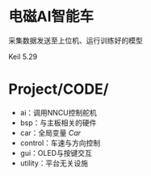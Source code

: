 # 电磁AI智能车
采集数据发送至上位机、运行训练好的模型

Keil 5.29

# Project/CODE/
- ai：调用NNCU控制舵机
- bsp：与主板相关的硬件
- car：全局变量 *Car* 
- control：车速与方向控制
- gui：OLED与按键交互
- utility：平台无关设施
  